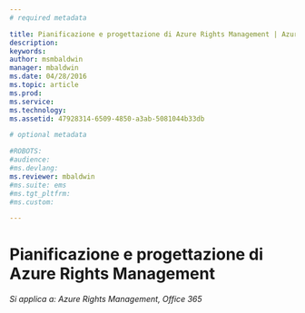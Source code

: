 ```yaml
---
# required metadata

title: Pianificazione e progettazione di Azure Rights Management | Azure RMS
description:
keywords:
author: msmbaldwin
manager: mbaldwin
ms.date: 04/28/2016
ms.topic: article
ms.prod:
ms.service:
ms.technology:
ms.assetid: 47928314-6509-4850-a3ab-5081044b33db

# optional metadata

#ROBOTS:
#audience:
#ms.devlang:
ms.reviewer: mbaldwin
#ms.suite: ems
#ms.tgt_pltfrm:
#ms.custom:

---
```


# Pianificazione e progettazione di Azure Rights Management

*Si applica a: Azure Rights Management, Office 365*



<!--HONumber=Apr16_HO4-->


